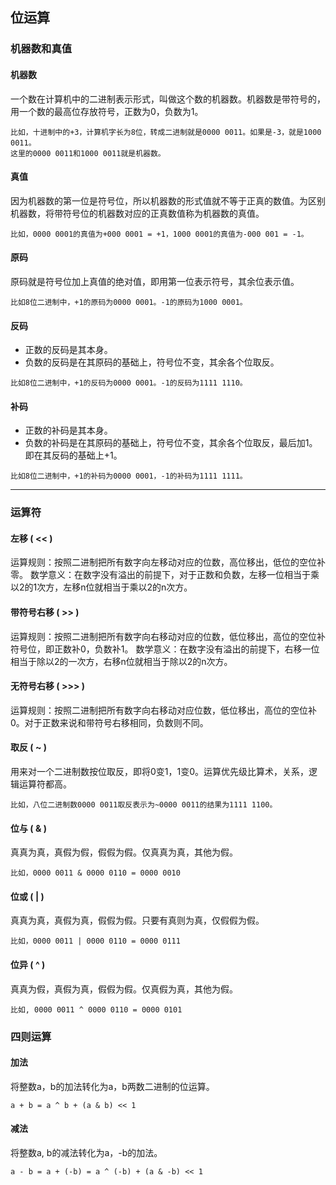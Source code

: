 ## 位运算

### 机器数和真值
#### 机器数
一个数在计算机中的二进制表示形式，叫做这个数的机器数。机器数是带符号的，用一个数的最高位存放符号，正数为0，负数为1。
```
比如，十进制中的+3，计算机字长为8位，转成二进制就是0000 0011。如果是-3，就是1000 0011。
这里的0000 0011和1000 0011就是机器数。
```
#### 真值
因为机器数的第一位是符号位，所以机器数的形式值就不等于正真的数值。为区别机器数，将带符号位的机器数对应的正真数值称为机器数的真值。
```
比如，0000 0001的真值为+000 0001 = +1，1000 0001的真值为-000 001 = -1。
```
#### 原码
原码就是符号位加上真值的绝对值，即用第一位表示符号，其余位表示值。
```
比如8位二进制中，+1的原码为0000 0001。-1的原码为1000 0001。
```
#### 反码
* 正数的反码是其本身。
* 负数的反码是在其原码的基础上，符号位不变，其余各个位取反。

```
比如8位二进制中，+1的反码为0000 0001。-1的反码为1111 1110。
```
#### 补码
* 正数的补码是其本身。
* 负数的补码是在其原码的基础上，符号位不变，其余各个位取反，最后加1。即在其反码的基础上+1。

```
比如8位二进制中，+1的补码为0000 0001，-1的补码为1111 1111。
```
***

### 运算符
#### 左移 ( << )
运算规则：按照二进制把所有数字向左移动对应的位数，高位移出，低位的空位补零。
数学意义：在数字没有溢出的前提下，对于正数和负数，左移一位相当于乘以2的1次方，左移n位就相当于乘以2的n次方。
#### 带符号右移 ( >> )
运算规则：按照二进制把所有数字向右移动对应的位数，低位移出，高位的空位补符号位，即正数补0，负数补1。
数学意义：在数字没有溢出的前提下，右移一位相当于除以2的一次方，右移n位就相当于除以2的n次方。
#### 无符号右移 ( >>> )
运算规则：按照二进制把所有数字向右移动对应位数，低位移出，高位的空位补0。对于正数来说和带符号右移相同，负数则不同。
#### 取反 ( ~ )
用来对一个二进制数按位取反，即将0变1，1变0。运算优先级比算术，关系，逻辑运算符都高。
```
比如，八位二进制数0000 0011取反表示为~0000 0011的结果为1111 1100。
```
#### 位与 ( & )
真真为真，真假为假，假假为假。仅真真为真，其他为假。
```
比如，0000 0011 & 0000 0110 = 0000 0010
```
#### 位或 ( | )
真真为真，真假为真，假假为假。只要有真则为真，仅假假为假。
```
比如，0000 0011 | 0000 0110 = 0000 0111
```
#### 位异 ( ^ )
真真为假，真假为真，假假为假。仅真假为真，其他为假。
```
比如, 0000 0011 ^ 0000 0110 = 0000 0101
```

### 四则运算
#### 加法
将整数a，b的加法转化为a，b两数二进制的位运算。
```
a + b = a ^ b + (a & b) << 1
```
#### 减法
将整数a, b的减法转化为a，-b的加法。
```
a - b = a + (-b) = a ^ (-b) + (a & -b) << 1
```

